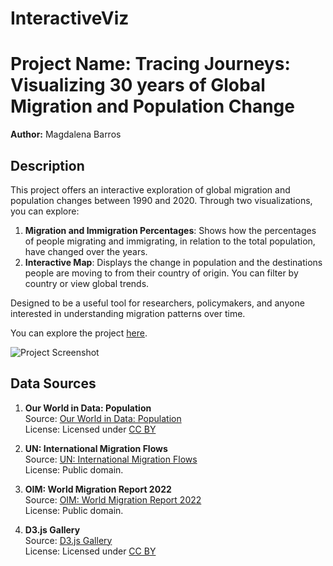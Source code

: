 # InteractiveViz
# Project Name: Tracing Journeys: Visualizing 30 years of Global Migration and Population Change

**Author:** Magdalena Barros

## Description

This project offers an interactive exploration of global migration and population changes between 1990 and 2020. Through two visualizations, you can explore:

1. **Migration and Immigration Percentages**: Shows how the percentages of people migrating and immigrating, in relation to the total population, have changed over the years.
2. **Interactive Map**: Displays the change in population and the destinations people are moving to from their country of origin. You can filter by country or view global trends.

Designed to be a useful tool for researchers, policymakers, and anyone interested in understanding migration patterns over time.

You can explore the project [here](https://mmbarrosmigrationviz.netlify.app/).


![Project Screenshot](/Users/magdalenabarros/InteractiveViz/www/mapviz.png)  

## Data Sources

1. **Our World in Data: Population**  
   Source: [Our World in Data: Population](https://ourworldindata.org/grapher/population?tab=map&time=1885)  
   License: Licensed under [CC BY](https://creativecommons.org/licenses/by/4.0/)

2. **UN: International Migration Flows**  
   Source: [UN: International Migration Flows](https://www.un.org/development/desa/pd/data/international-migration-flows)  
   License: Public domain.

3. **OIM: World Migration Report 2022**  
   Source: [OIM: World Migration Report 2022](https://worldmigrationreport.iom.int/wmr-2022-interactive/)  
   License: Public domain.

4. **D3.js Gallery**  
   Source: [D3.js Gallery](https://observablehq.com/@d3/gallery?utm_source=d3js-org&utm_medium=hero&utm_campaign=try-observablebodybody)  
   License: Licensed under [CC BY](https://creativecommons.org/licenses/by/4.0/)
